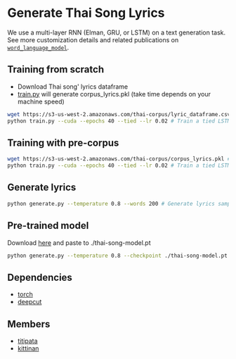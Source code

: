 # Generate Thai Song Lyrics

We use a multi-layer RNN (Elman, GRU, or LSTM) on a text generation task.
See more customization details and related publications 
on [`word_language_model`](https://github.com/pytorch/examples/tree/master/word_language_model). 


## Training from scratch
- Download Thai song' lyrics dataframe
- [train.py](https://github.com/tupleblog/generate-thai-lyrics/blob/master/train.py) will generate corpus_lyrics.pkl (take time depends on your machine speed)
```bash
wget https://s3-us-west-2.amazonaws.com/thai-corpus/lyric_dataframe.csv -O ./data/lyric_dataframe.csv # download scraped Thai songs' lyrics to data folder
python train.py --cuda --epochs 40 --tied --lr 0.02 # Train a tied LSTM on Thai lyrics with CUDA for 40 epochs, learning rate = 0.2
```

## Training with pre-corpus

```bash
wget https://s3-us-west-2.amazonaws.com/thai-corpus/corpus_lyrics.pkl # corpus
python train.py --cuda --epochs 40 --tied --lr 0.02 # Train a tied LSTM on Thai lyrics with CUDA for 40 epochs, learning rate = 0.2
```

## Generate lyrics
```bash
python generate.py --temperature 0.8 --words 200 # Generate lyrics samples from the trained LSTM model.
```

## Pre-trained model
Download [here](https://drive.google.com/file/d/1wTMCBB3Vrwstld-LBwYEF6nwFHyqLJT7/view?usp=sharing) and paste to ./thai-song-model.pt

```bash
python generate.py --temperature 0.8 --checkpoint ./thai-song-model.pt --words 200
```

## Dependencies

- [torch](https://pytorch.org/)
- [deepcut](https://github.com/rkcosmos/deepcut)


## Members

- [titipata](https://github.com/titipata)
- [kittinan](https://github.com/kittinan)
